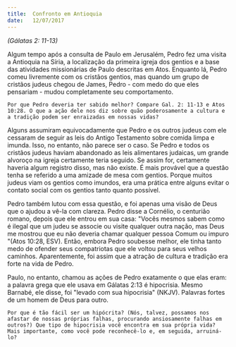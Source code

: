 ```yaml
---
title:  Confronto em Antioquia
date:   12/07/2017
---
```


_(Gálatas 2: 11-13)_

Algum tempo após a consulta de Paulo em Jerusalém, Pedro fez uma visita a Antioquia na Síria, a localização da primeira igreja dos gentios e a base das atividades missionárias de Paulo descritas em Atos. Enquanto lá, Pedro comeu livremente com os cristãos gentios, mas quando um grupo de cristãos judeus chegou de James, Pedro - com medo do que eles pensariam - mudou completamente seu comportamento.

`Por que Pedro deveria ter sabido melhor? Compare Gal. 2: 11-13 e Atos 10:28. O que a ação dele nos diz sobre quão poderosamente a cultura e a tradição podem ser enraizadas em nossas vidas?`

Alguns assumiram equivocadamente que Pedro e os outros judeus com ele cessaram de seguir as leis do Antigo Testamento sobre comida limpa e imunda. Isso, no entanto, não parece ser o caso. Se Pedro e todos os cristãos judeus haviam abandonado as leis alimentares judaicas, um grande alvoroço na igreja certamente teria seguido. Se assim for, certamente haveria algum registro disso, mas não existe. É mais provável que a questão tenha se referido a uma amizade de mesa com gentios. Porque muitos judeus viam os gentios como imundos, era uma prática entre alguns evitar o contato social com os gentios tanto quanto possível.

Pedro também lutou com essa questão, e foi apenas uma visão de Deus que o ajudou a vê-la com clareza. Pedro disse a Cornélio, o centurião romano, depois que ele entrou em sua casa: "Vocês mesmos sabem como é ilegal que um judeu se associe ou visite qualquer outra nação, mas Deus me mostrou que eu não deveria chamar qualquer pessoa Comum ou impuro "(Atos 10:28, ESV). Então, embora Pedro soubesse melhor, ele tinha tanto medo de ofender seus compatriotas que ele voltou para seus velhos caminhos. Aparentemente, foi assim que a atração de cultura e tradição era forte na vida de Pedro.

Paulo, no entanto, chamou as ações de Pedro exatamente o que elas eram: a palavra grega que ele usava em Gálatas 2:13 é hipocrisia. Mesmo Barnabé, ele disse, foi "levado com sua hipocrisia" (NKJV). Palavras fortes de um homem de Deus para outro.

`Por que é tão fácil ser um hipócrita? (Nós, talvez, possamos nos afastar de nossas próprias falhas, procurando ansiosamente falhas em outros?) Que tipo de hipocrisia você encontra em sua própria vida? Mais importante, como você pode reconhecê-lo e, em seguida, arruiná-lo?`